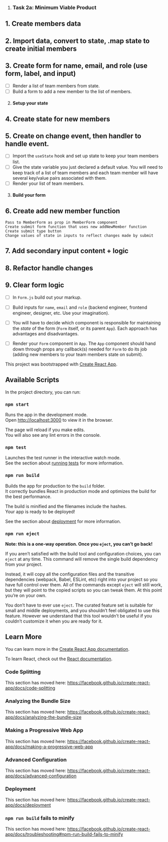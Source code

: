 1. ### Task 2a: Minimum Viable Product

  ## 1. Create members data
  ## 2. Import data, convert to state, .map state to create initial members
  ## 3. Create form for name, email, and role (use form, label, and input)

  - [ ] Render a list of team members from state.
  - [ ] Build a form to add a new member to the list of members.

2. #### Setup your state

  ## 4. Create state for new members 
  ## 5. Create on change event, then handler to handle event.

  - [ ] Import the `useState` hook and set up state to keep your team members list.
  - [ ] Give the state variable you just declared a default value. You will need to keep track of a list of team members and each team member will have several key/value pairs associated with them.
  - [ ] Render your list of team members.

3. #### Build your form

  ## 6. Create add new member function 
    Pass to MemberForm as prop in MemberForm component
    Create submit form function that uses new addNewMember function
    Create submit type button
    Change values of state in inputs to reflect changes made by submit
  ## 7. Add secondary input content + logic
  ## 8. Refactor handle changes
  ## 9. Clear form logic

  - [ ] In `Form.js` build out your markup.
  - [ ] Build inputs for `name`, `email` and `role` (backend engineer, frontend engineer, designer, etc. Use your imagination).
  - [ ] You will have to decide which component is responsible for maintaining the _state_ of the form (`Form` itself, or its parent `App`). Each approach has advantages and disadvantages.
  - [ ] Render your `Form` component in `App`. The `App` component should hand down through props any callback(s) needed for `Form` to do its job (adding new members to your team members state on submit).


















































This project was bootstrapped with [Create React App](https://github.com/facebook/create-react-app).


## Available Scripts

In the project directory, you can run:

### `npm start`

Runs the app in the development mode.<br />
Open [http://localhost:3000](http://localhost:3000) to view it in the browser.

The page will reload if you make edits.<br />
You will also see any lint errors in the console.

### `npm test`

Launches the test runner in the interactive watch mode.<br />
See the section about [running tests](https://facebook.github.io/create-react-app/docs/running-tests) for more information.

### `npm run build`

Builds the app for production to the `build` folder.<br />
It correctly bundles React in production mode and optimizes the build for the best performance.

The build is minified and the filenames include the hashes.<br />
Your app is ready to be deployed!

See the section about [deployment](https://facebook.github.io/create-react-app/docs/deployment) for more information.

### `npm run eject`

**Note: this is a one-way operation. Once you `eject`, you can’t go back!**

If you aren’t satisfied with the build tool and configuration choices, you can `eject` at any time. This command will remove the single build dependency from your project.

Instead, it will copy all the configuration files and the transitive dependencies (webpack, Babel, ESLint, etc) right into your project so you have full control over them. All of the commands except `eject` will still work, but they will point to the copied scripts so you can tweak them. At this point you’re on your own.

You don’t have to ever use `eject`. The curated feature set is suitable for small and middle deployments, and you shouldn’t feel obligated to use this feature. However we understand that this tool wouldn’t be useful if you couldn’t customize it when you are ready for it.

## Learn More

You can learn more in the [Create React App documentation](https://facebook.github.io/create-react-app/docs/getting-started).

To learn React, check out the [React documentation](https://reactjs.org/).

### Code Splitting

This section has moved here: https://facebook.github.io/create-react-app/docs/code-splitting

### Analyzing the Bundle Size

This section has moved here: https://facebook.github.io/create-react-app/docs/analyzing-the-bundle-size

### Making a Progressive Web App

This section has moved here: https://facebook.github.io/create-react-app/docs/making-a-progressive-web-app

### Advanced Configuration

This section has moved here: https://facebook.github.io/create-react-app/docs/advanced-configuration

### Deployment

This section has moved here: https://facebook.github.io/create-react-app/docs/deployment

### `npm run build` fails to minify

This section has moved here: https://facebook.github.io/create-react-app/docs/troubleshooting#npm-run-build-fails-to-minify
